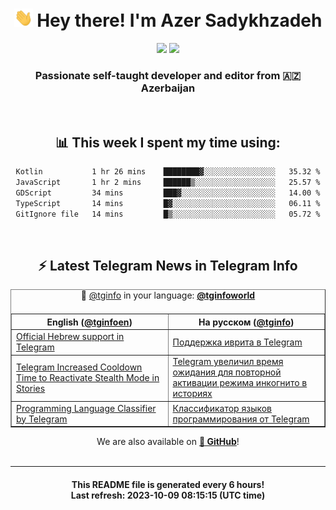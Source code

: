 <div align="center">
	<div>
		<h1>
      <img src="./assets/hi.gif" width="30px"> Hey there! I'm Azer Sadykhzadeh
    </h1>
    <img height="18" src="https://komarev.com/ghpvc/?username=sadykhzadeh&label=Views&color=2081c1&style=flat-square" />
		<a href="https://wakatime.com/Azer"> <img height="18" src="https://wakatime.com/badge/user/f80ae27a-c328-426f-a381-bc84136e2dd6.svg" /> </a>
    <h3>
      Passionate self-taught developer and editor from 🇦🇿 Azerbaijan
    </h3>
  </div>
  <br>

<h2>📊 This week I spent my time using:</h2>

<!--START_SECTION:waka-->

```txt
Kotlin           1 hr 26 mins    ████████▓░░░░░░░░░░░░░░░░   35.32 %
JavaScript       1 hr 2 mins     ██████▒░░░░░░░░░░░░░░░░░░   25.57 %
GDScript         34 mins         ███▓░░░░░░░░░░░░░░░░░░░░░   14.00 %
TypeScript       14 mins         █▓░░░░░░░░░░░░░░░░░░░░░░░   06.11 %
GitIgnore file   14 mins         █▒░░░░░░░░░░░░░░░░░░░░░░░   05.72 %
```

<!--END_SECTION:waka-->

<br>

<h2>⚡️ Latest Telegram News in Telegram Info</h2>
  <table border>
		<tr>
			<th width="50%">English (<a href="https://t.me/tginfoen">@tginfoen</a>)</th>
			<th>На русском (<a href="https://t.me/tginfo">@tginfo</a>)</th>
		</tr>
		<caption>🚩 <a href="https://t.me/tginfo">@tginfo</a> in your language: <a href="https://t.me/tginfoworld"><b>@tginfoworld</b></a><caption/>
  <tr><td><a href="https://t.me/tginfoen/1745">Official Hebrew support in Telegram</a></td>
    <td><a href="https://t.me/tginfo/3790">Поддержка иврита в Telegram</a></td></tr><tr><td><a href="https://t.me/tginfoen/1744">Telegram Increased Cooldown Time to Reactivate Stealth Mode in Stories</a></td>
    <td><a href="https://t.me/tginfo/3789">Telegram увеличил время ожидания для повторной активации режима инкогнито в историях</a></td></tr><tr><td><a href="https://t.me/tginfoen/1743">Programming Language Classifier by Telegram</a></td>
    <td><a href="https://t.me/tginfo/3788">Классификатор языков программирования от Telegram</a></td></tr>
</table>
We are also available on <a href="https://github.com/tginfo"><b>🐙 GitHub</b></a>!
</div>

<br>
<hr>
<h4 align="center">This README file is generated <b>every 6 hours</b>!</br>Last refresh: <b>2023-10-09 08:15:15 (UTC time)</b></h4>
